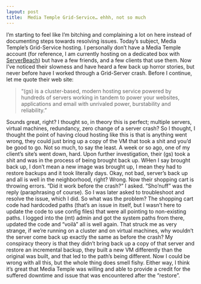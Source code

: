 ```yaml
---
layout: post
title:  Media Temple Grid-Service… ehhh, not so much
---
```


I’m starting to feel like I’m bitching and complaining a lot on here instead of documenting steps towards resolving issues. Today’s subject, Media Temple’s Grid-Service hosting. I personally don’t have a Media Temple account (for reference, I am currently hosting on a dedicated box with [ServerBeach](http://www.serverbeach.com/)) but have a few friends, and a few clients that use them. Now I’ve noticed their slowness and have heard a few back up horror stories, but never before have I worked through a Grid-Server crash. Before I continue, let me quote their web site:

> “(gs) is a cluster-based, modern hosting service powered by hundreds of servers working in tandem to power your websites, applications and email with unrivaled power, burstability and reliability.”

Sounds great, right? I thought so, in theory this is perfect; multiple servers, virtual machines, redundancy, zero change of a server crash? So I thought, I thought the point of having cloud hosting like this is that is anything went wrong, they could just bring up a copy of the VM that took a shit and you’d be good to go. Not so much, to say the least. A week or so ago, one of my client’s site’s went down, hard. Upon further investigation, their (gs) took a shit and was in the process of being brought back up. WHen I say brought back up, I don’t mean a new image was brought up, I mean they had to restore backups and it took literally days. Okay, not bad, server’s back up and all is well in the neighborhood, right? Wrong. Now their shopping cart is throwing errors. “Did it work before the crash?” I asked. “Sho’nuff” was the reply (paraphrasing of course). So I was later asked to troubleshoot and resolve the issue, which I did. So what was the problem? The shopping cart code had hardcoded paths (that’s an issue in itself, but I wasn’t here to update the code to use config files) that were all pointing to non-existing paths. I logged into the (mt) admin and got the system paths from there, updated the code and “voilà” all is well again. That struck me as very strange, if we’re running on a cluster and on virtual machines, why wouldn’t the server come back up exactly the same as before the crash? My conspiracy theory is that they didn’t bring back up a copy of that server and restore an incremental backup, they built a new VM differently than the original was built, and that led to the path’s being different. Now I could be wrong with all this, but the whole thing does smell fishy. Either way, I think it’s great that Media Temple was willing and able to provide a credit for the suffered downtime and issue that was encountered after the “restore”.
